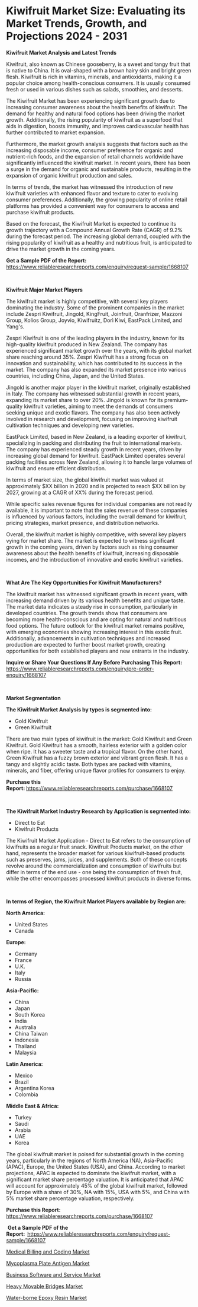 <p><h1>Kiwifruit Market Size: Evaluating its Market Trends, Growth, and Projections 2024 - 2031</h1></p><p><strong>Kiwifruit Market Analysis and Latest Trends</strong></p>
<p><p>Kiwifruit, also known as Chinese gooseberry, is a sweet and tangy fruit that is native to China. It is oval-shaped with a brown hairy skin and bright green flesh. Kiwifruit is rich in vitamins, minerals, and antioxidants, making it a popular choice among health-conscious consumers. It is usually consumed fresh or used in various dishes such as salads, smoothies, and desserts.</p><p>The Kiwifruit Market has been experiencing significant growth due to increasing consumer awareness about the health benefits of kiwifruit. The demand for healthy and natural food options has been driving the market growth. Additionally, the rising popularity of kiwifruit as a superfood that aids in digestion, boosts immunity, and improves cardiovascular health has further contributed to market expansion.</p><p>Furthermore, the market growth analysis suggests that factors such as the increasing disposable income, consumer preference for organic and nutrient-rich foods, and the expansion of retail channels worldwide have significantly influenced the kiwifruit market. In recent years, there has been a surge in the demand for organic and sustainable products, resulting in the expansion of organic kiwifruit production and sales.</p><p>In terms of trends, the market has witnessed the introduction of new kiwifruit varieties with enhanced flavor and texture to cater to evolving consumer preferences. Additionally, the growing popularity of online retail platforms has provided a convenient way for consumers to access and purchase kiwifruit products.</p><p>Based on the forecast, the Kiwifruit Market is expected to continue its growth trajectory with a Compound Annual Growth Rate (CAGR) of 9.2% during the forecast period. The increasing global demand, coupled with the rising popularity of kiwifruit as a healthy and nutritious fruit, is anticipated to drive the market growth in the coming years.</p></p>
<p><strong>Get a Sample PDF of the Report:&nbsp;</strong> <a href="https://www.reliableresearchreports.com/enquiry/request-sample/1668107">https://www.reliableresearchreports.com/enquiry/request-sample/1668107</a></p>
<p>&nbsp;</p>
<p><strong>Kiwifruit Major Market Players</strong></p>
<p><p>The kiwifruit market is highly competitive, with several key players dominating the industry. Some of the prominent companies in the market include Zespri Kiwifruit, Jingold, KingFruit, Joinfruit, Oranfrizer, Mazzoni Group, Kolios Group, Joyvio, Kiwifruitz, Dorì Kiwi, EastPack Limited, and Yang's.</p><p>Zespri Kiwifruit is one of the leading players in the industry, known for its high-quality kiwifruit produced in New Zealand. The company has experienced significant market growth over the years, with its global market share reaching around 35%. Zespri Kiwifruit has a strong focus on innovation and sustainability, which has contributed to its success in the market. The company has also expanded its market presence into various countries, including China, Japan, and the United States.</p><p>Jingold is another major player in the kiwifruit market, originally established in Italy. The company has witnessed substantial growth in recent years, expanding its market share to over 20%. Jingold is known for its premium-quality kiwifruit varieties, aiming to meet the demands of consumers seeking unique and exotic flavors. The company has also been actively involved in research and development, focusing on improving kiwifruit cultivation techniques and developing new varieties.</p><p>EastPack Limited, based in New Zealand, is a leading exporter of kiwifruit, specializing in packing and distributing the fruit to international markets. The company has experienced steady growth in recent years, driven by increasing global demand for kiwifruit. EastPack Limited operates several packing facilities across New Zealand, allowing it to handle large volumes of kiwifruit and ensure efficient distribution.</p><p>In terms of market size, the global kiwifruit market was valued at approximately $XX billion in 2020 and is projected to reach $XX billion by 2027, growing at a CAGR of XX% during the forecast period.</p><p>While specific sales revenue figures for individual companies are not readily available, it is important to note that the sales revenue of these companies is influenced by various factors, including the overall demand for kiwifruit, pricing strategies, market presence, and distribution networks.</p><p>Overall, the kiwifruit market is highly competitive, with several key players vying for market share. The market is expected to witness significant growth in the coming years, driven by factors such as rising consumer awareness about the health benefits of kiwifruit, increasing disposable incomes, and the introduction of innovative and exotic kiwifruit varieties.</p></p>
<p>&nbsp;</p>
<p><strong>What Are The Key Opportunities For Kiwifruit Manufacturers?</strong></p>
<p><p>The kiwifruit market has witnessed significant growth in recent years, with increasing demand driven by its various health benefits and unique taste. The market data indicates a steady rise in consumption, particularly in developed countries. The growth trends show that consumers are becoming more health-conscious and are opting for natural and nutritious food options. The future outlook for the kiwifruit market remains positive, with emerging economies showing increasing interest in this exotic fruit. Additionally, advancements in cultivation techniques and increased production are expected to further boost market growth, creating opportunities for both established players and new entrants in the industry.</p></p>
<p><strong>Inquire or Share Your Questions If Any Before Purchasing This Report:</strong> <a href="https://www.reliableresearchreports.com/enquiry/pre-order-enquiry/1668107">https://www.reliableresearchreports.com/enquiry/pre-order-enquiry/1668107</a></p>
<p>&nbsp;</p>
<p><strong>Market Segmentation</strong></p>
<p><strong>The Kiwifruit Market Analysis by types is segmented into:</strong></p>
<p><ul><li>Gold Kiwifruit</li><li>Green Kiwifruit</li></ul></p>
<p><p>There are two main types of kiwifruit in the market: Gold Kiwifruit and Green Kiwifruit. Gold Kiwifruit has a smooth, hairless exterior with a golden color when ripe. It has a sweeter taste and a tropical flavor. On the other hand, Green Kiwifruit has a fuzzy brown exterior and vibrant green flesh. It has a tangy and slightly acidic taste. Both types are packed with vitamins, minerals, and fiber, offering unique flavor profiles for consumers to enjoy.</p></p>
<p><strong>Purchase this Report:&nbsp;</strong><a href="https://www.reliableresearchreports.com/purchase/1668107">https://www.reliableresearchreports.com/purchase/1668107</a></p>
<p>&nbsp;</p>
<p><strong>The Kiwifruit Market Industry Research by Application is segmented into:</strong></p>
<p><ul><li>Direct to Eat</li><li>Kiwifruit Products</li></ul></p>
<p><p>The Kiwifruit Market Application - Direct to Eat refers to the consumption of kiwifruits as a regular fruit snack. Kiwifruit Products market, on the other hand, represents the broader market for various kiwifruit-based products such as preserves, jams, juices, and supplements. Both of these concepts revolve around the commercialization and consumption of kiwifruits but differ in terms of the end use - one being the consumption of fresh fruit, while the other encompasses processed kiwifruit products in diverse forms.</p></p>
<p>&nbsp;</p>
<p><strong>In terms of Region, the Kiwifruit Market Players available by Region are:</strong></p>
<p>
    <p> <strong> North America: </strong>
        <ul>
            <li>United States</li>
            <li>Canada</li>
        </ul>
        </p> 
    <p> <strong> Europe: </strong>
        <ul>
            <li>Germany</li>
            <li>France</li>
            <li>U.K.</li>
            <li>Italy</li>
            <li>Russia</li>
        </ul>
        </p> 
    <p> <strong> Asia-Pacific: </strong>
        <ul>
            <li>China</li>
            <li>Japan</li>
            <li>South Korea</li>
            <li>India</li>
            <li>Australia</li>
            <li>China Taiwan</li>
            <li>Indonesia</li>
            <li>Thailand</li>
            <li>Malaysia</li>
        </ul>
        </p> 
    <p> <strong> Latin America: </strong>
        <ul>
            <li>Mexico</li>
            <li>Brazil</li>
            <li>Argentina Korea</li>
            <li>Colombia</li>
        </ul>
        </p> 
    <p> <strong> Middle East & Africa: </strong>
        <ul>
            <li>Turkey</li>
            <li>Saudi</li>
            <li>Arabia</li>
            <li>UAE</li>
            <li>Korea</li>
        </ul>
    </p>
    </p>
<p><p>The global kiwifruit market is poised for substantial growth in the coming years, particularly in the regions of North America (NA), Asia-Pacific (APAC), Europe, the United States (USA), and China. According to market projections, APAC is expected to dominate the kiwifruit market, with a significant market share percentage valuation. It is anticipated that APAC will account for approximately 45% of the global kiwifruit market, followed by Europe with a share of 30%, NA with 15%, USA with 5%, and China with 5% market share percentage valuation, respectively.</p></p>
<p><strong>Purchase this Report: </strong><a href="https://www.reliableresearchreports.com/purchase/1668107">https://www.reliableresearchreports.com/purchase/1668107</a></p>
<p>&nbsp;<strong>Get a Sample PDF of the Report:&nbsp;&nbsp;</strong><a href="https://www.reliableresearchreports.com/enquiry/request-sample/1668107">https://www.reliableresearchreports.com/enquiry/request-sample/1668107</a></p>
<p><strong></strong></p>
<p><p><a href="https://www.linkedin.com/pulse/global-medical-billing-coding-market-size-trends-insights-tqque?trackingId=RaeYMMilRUekmiTGGx3Zsg%3D%3D">Medical Billing and Coding Market</a></p><p><a href="https://www.linkedin.com/pulse/mycoplasma-plate-antigen-market-size-growing-forecasted-period-ar6be?trackingId=RDSj3oD%2BTPaTJf%2BE%2FqkhtA%3D%3D">Mycoplasma Plate Antigen Market</a></p><p><a href="https://www.linkedin.com/pulse/business-software-service-market-size-growth-segmentation-epnle?trackingId=1IzsiEMCTWmbuNCZxa9RrA%3D%3D">Business Software and Service Market</a></p><p><a href="https://www.linkedin.com/pulse/heavy-movable-bridges-market-size-reflecting-forecast-till-jctde?trackingId=mAJsMezsSKm2%2F9DmFSr4EQ%3D%3D">Heavy Movable Bridges Market</a></p><p><a href="https://www.linkedin.com/pulse/global-water-borne-epoxy-resin-market-size-trends-insights-ul1ke?trackingId=nxLBrUnSTsmcHC%2FQy277SQ%3D%3D">Water-borne Epoxy Resin Market</a></p></p>